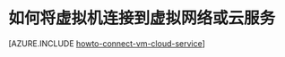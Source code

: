 <properties
	pageTitle="在 Azure 云服务中连接虚拟机"
	description="了解如何将虚拟机连接到 Azure 云服务。"
	services="virtual-machines"
	documentationCenter=""
	authors="KBDAzure"
	manager="timlt"
	editor=""
	tags="azure-service-management"/>

<tags 
	ms.service="virtual-machines"	
	ms.date="07/13/2015"
	wacn.date="09/15/2015"/>


# 如何将虚拟机连接到虚拟网络或云服务

[AZURE.INCLUDE [howto-connect-vm-cloud-service](../includes/howto-connect-vm-cloud-service.md)]

<!---HONumber=69-->